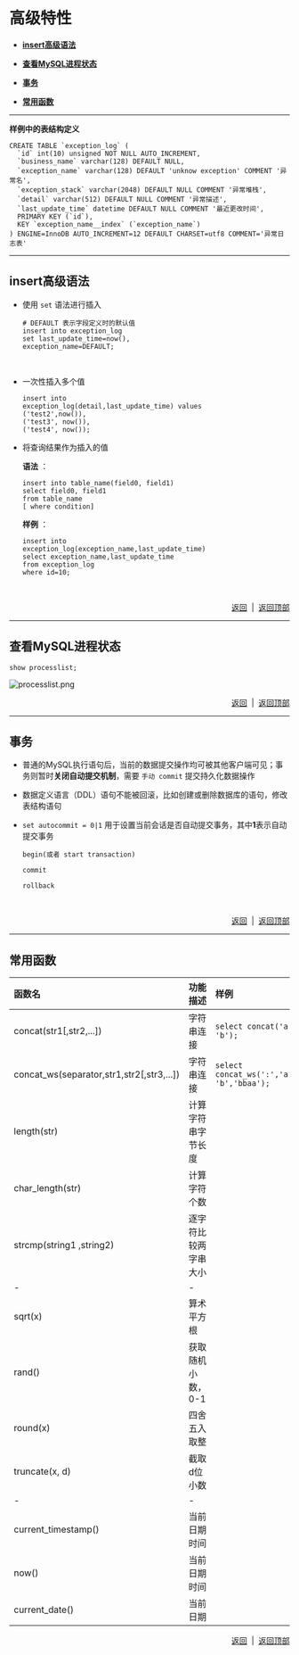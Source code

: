 # <a name="top">高级特性</a>

+ <a href="#insert">**insert高级语法**</a>


+ <a href="#processlist">**查看MySQL进程状态**</a>


+ <a href="#transaction">**事务**</a>


+ <a href="#function">**常用函数**</a>





----
<a name="table_define">**样例中的表结构定义**</a>
```mysql
CREATE TABLE `exception_log` (
  `id` int(10) unsigned NOT NULL AUTO_INCREMENT,
  `business_name` varchar(128) DEFAULT NULL,
  `exception_name` varchar(128) DEFAULT 'unknow exception' COMMENT '异常名',
  `exception_stack` varchar(2048) DEFAULT NULL COMMENT '异常堆栈',
  `detail` varchar(512) DEFAULT NULL COMMENT '异常描述',
  `last_update_time` datetime DEFAULT NULL COMMENT '最近更改时间',
  PRIMARY KEY (`id`),
  KEY `exception_name__index` (`exception_name`)
) ENGINE=InnoDB AUTO_INCREMENT=12 DEFAULT CHARSET=utf8 COMMENT='异常日志表'
```

------
## <a name="insert">insert高级语法</a>
+ 使用 `set` 语法进行插入

  ```mysql
  # DEFAULT 表示字段定义时的默认值
  insert into exception_log 
  set last_update_time=now(),
  exception_name=DEFAULT;
  ```

  ​


+ 一次性插入多个值

  ```mysql
  insert into 
  exception_log(detail,last_update_time) values
  ('test2',now()),
  ('test3', now()),
  ('test4', now());
  ```



+ 将查询结果作为插入的值

  **语法** ：

  ```mysql
  insert into table_name(field0, field1) 
  select field0, field1 
  from table_name 
  [ where condition]
  ```

  **样例** ：

  ```mysql
  insert into 
  exception_log(exception_name,last_update_time) 
  select exception_name,last_update_time  
  from exception_log 
  where id=10;
  ```

  ​


<p align="right"><a href="#insert">返回</a>&nbsp&nbsp|&nbsp&nbsp<a href="#top">返回顶部</a></p>

----

## <a name="processlist">查看MySQL进程状态</a>

```mysql
show processlist;
```
![processlist.png]()

<p align="right"><a href="#processlist">返回</a>&nbsp&nbsp|&nbsp&nbsp<a href="#top">返回顶部</a></p>

----
## <a name="transaction">事务</a>

+ 普通的MySQL执行语句后，当前的数据提交操作均可被其他客户端可见；事务则暂时**关闭自动提交机制**，需要 `手动 commit` 提交持久化数据操作

+ 数据定义语言（DDL）语句不能被回滚，比如创建或删除数据库的语句，修改表结构语句

+ `set autocommit = 0|1` 用于设置当前会话是否自动提交事务，其中**1**表示自动提交事务

  ```mysql
  begin(或者 start transaction)

  commit

  rollback
  ```

  ​




<p align="right"><a href="#transaction">返回</a>&nbsp&nbsp|&nbsp&nbsp<a href="#top">返回顶部</a></p>

-----

## <a name="function">常用函数</a>

| 函数名                                      | 功能描述       | 样例                                       |
| :--------------------------------------- | :--------- | :--------------------------------------- |
| concat(str1[,str2,...])                  | 字符串连接      | `select concat('a', 'b');`               |
| concat_ws(separator,str1,str2[,str3,...]) | 字符串连接      | `select concat_ws(':','a', 'b','bbaa');` |
| length(str)                              | 计算字符串字节长度  |                                          |
| char_length(str)                         | 计算字符个数     |                                          |
| strcmp(string1 ,string2)                 | 逐字符比较两字串大小 |                                          |
| -                                        | -          |                                          |
| sqrt(x)                                  | 算术平方根      |                                          |
| rand()                                   | 获取随机小数，0-1 |                                          |
| round(x)                                 | 四舍五入取整     |                                          |
| truncate(x, d)                           | 截取d位小数     |                                          |
| -                                        | -          |                                          |
| current_timestamp()                      | 当前日期时间     |                                          |
| now()                                    | 当前日期时间     |                                          |
| current_date()                           | 当前日期       |                                          |


<p align="right"><a href="#function">返回</a>&nbsp&nbsp|&nbsp&nbsp<a href="#top">返回顶部</a></p>

